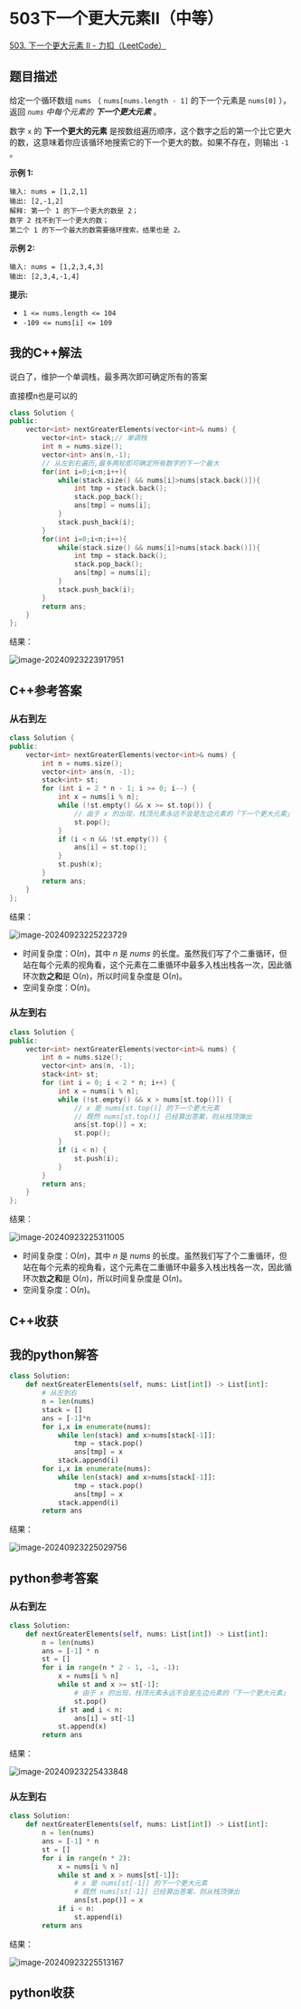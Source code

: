 # 503下一个更大元素II（中等）

[503. 下一个更大元素 II - 力扣（LeetCode）](https://leetcode.cn/problems/next-greater-element-ii/description/)

## 题目描述

给定一个循环数组 `nums` （ `nums[nums.length - 1]` 的下一个元素是 `nums[0]` ），返回 *`nums` 中每个元素的 **下一个更大元素*** 。

数字 `x` 的 **下一个更大的元素** 是按数组遍历顺序，这个数字之后的第一个比它更大的数，这意味着你应该循环地搜索它的下一个更大的数。如果不存在，则输出 `-1` 。

 

**示例 1:**

```
输入: nums = [1,2,1]
输出: [2,-1,2]
解释: 第一个 1 的下一个更大的数是 2；
数字 2 找不到下一个更大的数； 
第二个 1 的下一个最大的数需要循环搜索，结果也是 2。
```

**示例 2:**

```
输入: nums = [1,2,3,4,3]
输出: [2,3,4,-1,4]
```

 

**提示:**

- `1 <= nums.length <= 104`
- `-109 <= nums[i] <= 109`

## 我的C++解法

说白了，维护一个单调栈，最多两次即可确定所有的答案

直接模n也是可以的

```cpp
class Solution {
public:
    vector<int> nextGreaterElements(vector<int>& nums) {
        vector<int> stack;// 单调栈
        int n = nums.size();
        vector<int> ans(n,-1);
        // 从左到右遍历,最多两轮即可确定所有数字的下一个最大
        for(int i=0;i<n;i++){
            while(stack.size() && nums[i]>nums[stack.back()]){
                int tmp = stack.back();
                stack.pop_back();
                ans[tmp] = nums[i];
            }
            stack.push_back(i);
        }
        for(int i=0;i<n;i++){
            while(stack.size() && nums[i]>nums[stack.back()]){
                int tmp = stack.back();
                stack.pop_back();
                ans[tmp] = nums[i];
            }
            stack.push_back(i);
        }
        return ans;
    }
};
```

结果：

![image-20240923223917951](./assets/image-20240923223917951.png)

## C++参考答案

### 从右到左

```cpp
class Solution {
public:
    vector<int> nextGreaterElements(vector<int>& nums) {
        int n = nums.size();
        vector<int> ans(n, -1);
        stack<int> st;
        for (int i = 2 * n - 1; i >= 0; i--) {
            int x = nums[i % n];
            while (!st.empty() && x >= st.top()) {
                // 由于 x 的出现，栈顶元素永远不会是左边元素的「下一个更大元素」
                st.pop();
            }
            if (i < n && !st.empty()) {
                ans[i] = st.top();
            }
            st.push(x);
        }
        return ans;
    }
};
```

结果：

![image-20240923225223729](./assets/image-20240923225223729.png)

- 时间复杂度：O(*n*)，其中 *n* 是 *nums* 的长度。虽然我们写了个二重循环，但站在每个元素的视角看，这个元素在二重循环中最多入栈出栈各一次，因此循环次数**之和**是 O(*n*)，所以时间复杂度是 O(*n*)。
- 空间复杂度：O(*n*)。

### 从左到右

```cpp
class Solution {
public:
    vector<int> nextGreaterElements(vector<int>& nums) {
        int n = nums.size();
        vector<int> ans(n, -1);
        stack<int> st;
        for (int i = 0; i < 2 * n; i++) {
            int x = nums[i % n];
            while (!st.empty() && x > nums[st.top()]) {
                // x 是 nums[st.top()] 的下一个更大元素
                // 既然 nums[st.top()] 已经算出答案，则从栈顶弹出
                ans[st.top()] = x;
                st.pop();
            }
            if (i < n) {
                st.push(i);
            }
        }
        return ans;
    }
};
```

结果：

![image-20240923225311005](./assets/image-20240923225311005.png)

- 时间复杂度：O(*n*)，其中 *n* 是 *nums* 的长度。虽然我们写了个二重循环，但站在每个元素的视角看，这个元素在二重循环中最多入栈出栈各一次，因此循环次数**之和**是 O(*n*)，所以时间复杂度是 O(*n*)。
- 空间复杂度：O(*n*)。

## C++收获



## 我的python解答

```python
class Solution:
    def nextGreaterElements(self, nums: List[int]) -> List[int]:
        # 从左到右
        n = len(nums)
        stack = []
        ans = [-1]*n
        for i,x in enumerate(nums):
            while len(stack) and x>nums[stack[-1]]:
                tmp = stack.pop()
                ans[tmp] = x
            stack.append(i)
        for i,x in enumerate(nums):
            while len(stack) and x>nums[stack[-1]]:
                tmp = stack.pop()
                ans[tmp] = x
            stack.append(i)
        return ans
```

结果：

![image-20240923225029756](./assets/image-20240923225029756.png)

## python参考答案

### 从右到左

```py
class Solution:
    def nextGreaterElements(self, nums: List[int]) -> List[int]:
        n = len(nums)
        ans = [-1] * n
        st = []
        for i in range(n * 2 - 1, -1, -1):
            x = nums[i % n]
            while st and x >= st[-1]:
                # 由于 x 的出现，栈顶元素永远不会是左边元素的「下一个更大元素」
                st.pop()
            if st and i < n:
                ans[i] = st[-1]
            st.append(x)
        return ans
```

结果：

![image-20240923225433848](./assets/image-20240923225433848.png)

### 从左到右

```py
class Solution:
    def nextGreaterElements(self, nums: List[int]) -> List[int]:
        n = len(nums)
        ans = [-1] * n
        st = []
        for i in range(n * 2):
            x = nums[i % n]
            while st and x > nums[st[-1]]:
                # x 是 nums[st[-1]] 的下一个更大元素
                # 既然 nums[st[-1]] 已经算出答案，则从栈顶弹出
                ans[st.pop()] = x
            if i < n:
                st.append(i)
        return ans
```

结果：

![image-20240923225513167](./assets/image-20240923225513167.png)

## python收获